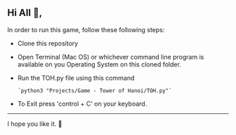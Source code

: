 Hi All :love_you_gesture:,
---
In order to run this game, follow these following steps:

- Clone this repository
- Open Terminal (Mac OS) or whichever command line program is available on you Operating System on this cloned folder.
- Run the TOH.py file using this command

      `python3 "Projects/Game - Tower of Hanoi/TOH.py"`
      
- To Exit press 'control + C' on your keyboard.
---

I hope you like it. :slightly_smiling_face:
